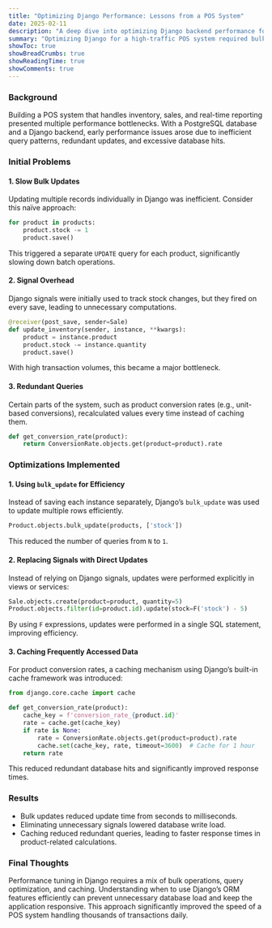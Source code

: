 ```yaml
---
title: "Optimizing Django Performance: Lessons from a POS System"
date: 2025-02-11
description: "A deep dive into optimizing Django backend performance for a POS system, covering bulk updates, caching, and efficient query handling."
summary: "Optimizing Django for a high-traffic POS system required bulk updates, caching, and efficient query strategies. This post documents the challenges and solutions."
showToc: true
showBreadCrumbs: true
showReadingTime: true
showComments: true
---
```


### Background
Building a POS system that handles inventory, sales, and real-time reporting presented multiple performance bottlenecks. With a PostgreSQL database and a Django backend, early performance issues arose due to inefficient query patterns, redundant updates, and excessive database hits.

### Initial Problems
#### 1. **Slow Bulk Updates**
Updating multiple records individually in Django was inefficient. Consider this naïve approach:

```python
for product in products:
    product.stock -= 1
    product.save()
```

This triggered a separate `UPDATE` query for each product, significantly slowing down batch operations.

#### 2. **Signal Overhead**
Django signals were initially used to track stock changes, but they fired on every save, leading to unnecessary computations.

```python
@receiver(post_save, sender=Sale)
def update_inventory(sender, instance, **kwargs):
    product = instance.product
    product.stock -= instance.quantity
    product.save()
```

With high transaction volumes, this became a major bottleneck.

#### 3. **Redundant Queries**
Certain parts of the system, such as product conversion rates (e.g., unit-based conversions), recalculated values every time instead of caching them.

```python
def get_conversion_rate(product):
    return ConversionRate.objects.get(product=product).rate
```

### Optimizations Implemented
#### 1. **Using `bulk_update` for Efficiency**
Instead of saving each instance separately, Django’s `bulk_update` was used to update multiple rows efficiently.

```python
Product.objects.bulk_update(products, ['stock'])
```

This reduced the number of queries from `N` to `1`.

#### 2. **Replacing Signals with Direct Updates**
Instead of relying on Django signals, updates were performed explicitly in views or services:

```python
Sale.objects.create(product=product, quantity=5)
Product.objects.filter(id=product.id).update(stock=F('stock') - 5)
```

By using `F` expressions, updates were performed in a single SQL statement, improving efficiency.

#### 3. **Caching Frequently Accessed Data**
For product conversion rates, a caching mechanism using Django’s built-in cache framework was introduced:

```python
from django.core.cache import cache

def get_conversion_rate(product):
    cache_key = f'conversion_rate_{product.id}'
    rate = cache.get(cache_key)
    if rate is None:
        rate = ConversionRate.objects.get(product=product).rate
        cache.set(cache_key, rate, timeout=3600)  # Cache for 1 hour
    return rate
```

This reduced redundant database hits and significantly improved response times.

### Results
- Bulk updates reduced update time from seconds to milliseconds.
- Eliminating unnecessary signals lowered database write load.
- Caching reduced redundant queries, leading to faster response times in product-related calculations.

### Final Thoughts
Performance tuning in Django requires a mix of bulk operations, query optimization, and caching. Understanding when to use Django’s ORM features efficiently can prevent unnecessary database load and keep the application responsive. This approach significantly improved the speed of a POS system handling thousands of transactions daily.

